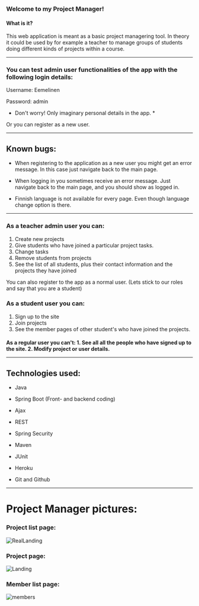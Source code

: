 <h3>Welcome to my Project Manager!</h3>

<h4>What is it?</h4>

This web application is meant as a basic project managering tool. In theory it could be used by for example a teacher to manage groups of students doing different kinds of projects within a course.

**********************************************************************

### You can test admin user functionalities of the app with the following login details:

Username: Eemelinen

Password: admin

* Don't worry! Only imaginary personal details in the app. *

Or you can register as a new user.

**********************************************************************

## Known bugs:

- When registering to the application as a new user you might get an error message. In this case just navigate back to the main page.

- When logging in you sometimes receive an error message. Just navigate back to the main page, and you should show as logged in.

- Finnish language is not available for every page. Even though language change option is there.

**********************************************************************

### As a teacher admin user you can:

1. Create new projects
2. Give students who have joined a particular project tasks.
3. Change tasks
4. Remove students from projects
5. See the list of all students, plus their contact information and the projects they have joined

You can also register to the app as a normal user. (Lets stick to our roles and say that you are a student)

### As a student user you can:

1. Sign up to the site
2. Join projects
3. See the member pages of other student's who have joined the projects.

<h4>As a regular user you can't:
1. See all all the people who have signed up to the site.
2. Modify project or user details.


************************************************************************

## Technologies used:

- Java

- Spring Boot (Front- and backend coding)

- Ajax

- REST

- Spring Security

- Maven

- JUnit

- Heroku

- Git and Github


**********************************************************************

# Project Manager pictures:

### Project list page:
![RealLanding](https://user-images.githubusercontent.com/37372229/64929198-8babdb80-d82b-11e9-967a-fcba7abbd398.png)

### Project page:
![Landing](https://user-images.githubusercontent.com/37372229/64929197-8babdb80-d82b-11e9-816d-9a0779bef35d.png)

### Member list page:
![members](https://user-images.githubusercontent.com/37372229/64929199-8babdb80-d82b-11e9-850d-2f05cd631c8d.png)
